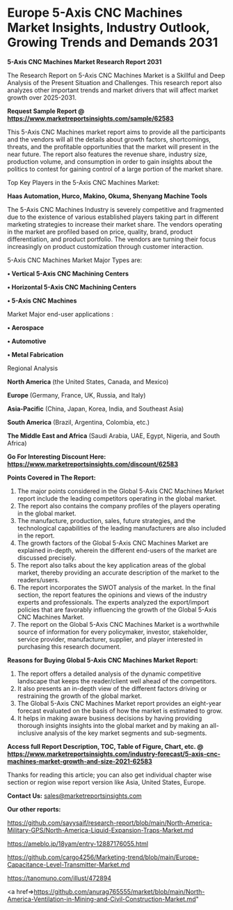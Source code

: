 # Europe 5-Axis CNC Machines Market Insights, Industry Outlook, Growing Trends and Demands 2031

<strong>5-Axis CNC Machines Market Research Report 2031</strong>

The Research Report on 5-Axis CNC Machines Market is a Skillful and Deep Analysis of the Present Situation and Challenges. This research report also analyzes other important trends and market drivers that will affect market growth over 2025-2031.

<strong>Request Sample Report @ <a href=https://www.marketreportsinsights.com/sample/62583>https://www.marketreportsinsights.com/sample/62583</a></strong>

This 5-Axis CNC Machines market report aims to provide all the participants and the vendors will all the details about growth factors, shortcomings, threats, and the profitable opportunities that the market will present in the near future. The report also features the revenue share, industry size, production volume, and consumption in order to gain insights about the politics to contest for gaining control of a large portion of the market share.

Top Key Players in the 5-Axis CNC Machines Market:

<strong>Haas Automation, Hurco, Makino, Okuma, Shenyang Machine Tools</strong>

The 5-Axis CNC Machines Industry is severely competitive and fragmented due to the existence of various established players taking part in different marketing strategies to increase their market share. The vendors operating in the market are profiled based on price, quality, brand, product differentiation, and product portfolio. The vendors are turning their focus increasingly on product customization through customer interaction.

5-Axis CNC Machines Market Major Types are:

<strong>• Vertical 5-Axis CNC Machining Centers

• Horizontal 5-Axis CNC Machining Centers

• 5-Axis CNC Machines</strong>

Market Major end-user applications :

<strong>• Aerospace

• Automotive

• Metal Fabrication</strong>

Regional Analysis

</u><strong><b>North America</b></strong> (the United States, Canada, and Mexico)

<strong><b>Europe </b></strong>(Germany, France, UK, Russia, and Italy)

<strong><b>Asia-Pacific</b></strong> (China, Japan, Korea, India, and Southeast Asia)

<strong><b>South America</b></strong> (Brazil, Argentina, Colombia, etc.)

<strong><b>The Middle East and Africa</b></strong> (Saudi Arabia, UAE, Egypt, Nigeria, and South Africa)

<strong>Go For Interesting Discount Here: <a href=https://www.marketreportsinsights.com/discount/62583>https://www.marketreportsinsights.com/discount/62583</a></strong>

<strong>Points Covered in The Report:</strong>
<ol>
  <li>The major points considered in the Global 5-Axis CNC Machines Market report include the leading competitors operating in the global market.</li>
  <li>The report also contains the company profiles of the players operating in the global market.</li>
  <li>The manufacture, production, sales, future strategies, and the technological capabilities of the leading manufacturers are also included in the report.</li>
  <li>The growth factors of the Global 5-Axis CNC Machines Market are explained in-depth, wherein the different end-users of the market are discussed precisely.</li>
  <li>The report also talks about the key application areas of the global market, thereby providing an accurate description of the market to the readers/users.</li>
  <li>The report incorporates the SWOT analysis of the market. In the final section, the report features the opinions and views of the industry experts and professionals. The experts analyzed the export/import policies that are favorably influencing the growth of the Global 5-Axis CNC Machines Market.</li>
  <li>The report on the Global 5-Axis CNC Machines Market is a worthwhile source of information for every policymaker, investor, stakeholder, service provider, manufacturer, supplier, and player interested in purchasing this research document.</li>
</ol>
<strong>Reasons for Buying Global 5-Axis CNC Machines Market Report:</strong>

<ol>
  <li>The report offers a detailed analysis of the dynamic competitive landscape that keeps the reader/client well ahead of the competitors.</li>
  <li>It also presents an in-depth view of the different factors driving or restraining the growth of the global market.</li>
  <li>The Global 5-Axis CNC Machines Market report provides an eight-year forecast evaluated on the basis of how the market is estimated to grow.</li>
  <li>It helps in making aware business decisions by having providing thorough insights insights into the global market and by making an all-inclusive analysis of the key market segments and sub-segments.</li>
</ol>
<strong>Access full Report Description, TOC, Table of Figure, Chart, etc. @ <a href=https://www.marketreportsinsights.com/industry-forecast/5-axis-cnc-machines-market-growth-and-size-2021-62583>https://www.marketreportsinsights.com/industry-forecast/5-axis-cnc-machines-market-growth-and-size-2021-62583</a></strong>


Thanks for reading this article; you can also get individual chapter wise section or region wise report version like Asia, United States, Europe.

<strong>Contact Us:</strong>
sales@marketreportsinsights.com

<strong>Our other reports:</strong>

<a href=https://github.com/sayysaif/research-report/blob/main/North-America-Military-GPS/North-America-Liquid-Expansion-Traps-Market.md>https://github.com/sayysaif/research-report/blob/main/North-America-Military-GPS/North-America-Liquid-Expansion-Traps-Market.md</a>

<a href=https://ameblo.jp/18yam/entry-12887176055.html>https://ameblo.jp/18yam/entry-12887176055.html</a>

<a href=https://github.com/cargo4256/Marketing-trend/blob/main/Europe-Capacitance-Level-Transmitter-Market.md>https://github.com/cargo4256/Marketing-trend/blob/main/Europe-Capacitance-Level-Transmitter-Market.md</a>

<a href=https://tanomuno.com/illust/472894>https://tanomuno.com/illust/472894</a>

<a href=>https://github.com/anurag765555/market/blob/main/North-America-Ventilation-in-Mining-and-Civil-Construction-Market.md</a>"
